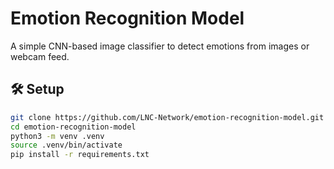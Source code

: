 # Emotion Recognition Model

A simple CNN-based image classifier to detect emotions from images or webcam feed.

## 🛠 Setup

```bash
git clone https://github.com/LNC-Network/emotion-recognition-model.git
cd emotion-recognition-model
python3 -m venv .venv
source .venv/bin/activate
pip install -r requirements.txt
```
